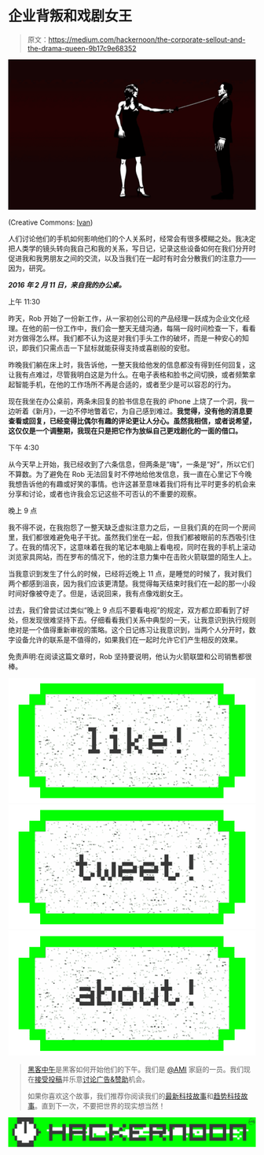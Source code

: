 # 企业背叛和戏剧女王

> 原文：<https://medium.com/hackernoon/the-corporate-sellout-and-the-drama-queen-9b17c9e68352>

![](img/b1faa98b55f4f9d07313d87bb8cfe55e.png)

(Creative Commons: [Ivan](https://www.flickr.com/photos/47476117@N04/))

人们讨论他们的手机如何影响他们的个人关系时，经常会有很多模糊之处。我决定把人类学的镜头转向我自己和我的关系，写日记，记录这些设备如何在我们分开时促进我和我男朋友之间的交流，以及当我们在一起时有时会分散我们的注意力——因为，研究。

***2016 年 2 月 11 日，来自我的办公桌。***

上午 11:30

昨天，Rob 开始了一份新工作，从一家初创公司的产品经理一跃成为企业文化经理。在他的前一份工作中，我们会一整天无缝沟通，每隔一段时间检查一下，看看对方做得怎么样。我们都不认为这是对我们手头工作的破坏，而是一种安心的知识，即我们只需点击一下鼠标就能获得支持或喜剧般的安慰。

昨晚我们躺在床上时，我告诉他，一整天我给他发的信息都没有得到任何回复，这让我有点难过，尽管我明白这是为什么。在电子表格和脸书之间切换，或者频繁拿起智能手机，在他的工作场所不再是合适的，或者至少是可以容忍的行为。

现在我坐在办公桌前，两条未回复的脸书信息在我的 iPhone 上烧了一个洞，我一边听着《新月》，一边不停地瞥着它，为自己感到难过。**我觉得，没有他的消息要查看或回复，已经变得比偶尔有趣的评论更让人分心。虽然我相信，或者说希望，这仅仅是一个调整期，我现在只是把它作为放纵自己更戏剧化的一面的借口。**

下午 4:30

从今天早上开始，我已经收到了六条信息，但两条是“嗨”，一条是“好”，所以它们不算数。为了避免在 Rob 无法回复时不停地给他发信息，我一直在心里记下今晚我想告诉他的有趣或好笑的事情。也许这甚至意味着我们将有比平时更多的机会来分享和讨论，或者也许我会忘记这些不可否认的不重要的观察。

晚上 9 点

我不得不说，在我抱怨了一整天缺乏虚拟注意力之后，一旦我们真的在同一个房间里，我们都很难避免电子干扰。虽然我们坐在一起，但我们都被眼前的东西吸引住了。在我的情况下，这意味着在我的笔记本电脑上看电视，同时在我的手机上滚动浏览家具网站，而在罗布的情况下，他的注意力集中在击败火箭联盟的陌生人上。

当我意识到发生了什么的时候，已经将近晚上 11 点，是睡觉的时候了，我对我们两个都感到沮丧，因为我们应该更清楚。我觉得每天结束时我们在一起的那一小段时间好像被夺走了。但是，话说回来，我有点像戏剧女王。

过去，我们曾尝试过类似“晚上 9 点后不要看电视”的规定，双方都立即看到了好处，但发现很难坚持下去。仔细看看我们关系中典型的一天，让我意识到执行规则绝对是一个值得重新审视的策略。这个日记练习让我意识到，当两个人分开时，数字设备允许的联系是不值得的，如果我们在一起时允许它们产生相反的效果。

免责声明:在阅读这篇文章时，Rob 坚持要说明，他认为火箭联盟和公司销售都很棒。

[![](img/50ef4044ecd4e250b5d50f368b775d38.png)](http://bit.ly/HackernoonFB)[![](img/979d9a46439d5aebbdcdca574e21dc81.png)](https://goo.gl/k7XYbx)[![](img/2930ba6bd2c12218fdbbf7e02c8746ff.png)](https://goo.gl/4ofytp)

> [黑客中午](http://bit.ly/Hackernoon)是黑客如何开始他们的下午。我们是 [@AMI](http://bit.ly/atAMIatAMI) 家庭的一员。我们现在[接受投稿](http://bit.ly/hackernoonsubmission)并乐意[讨论广告&赞助](mailto:partners@amipublications.com)机会。
> 
> 如果你喜欢这个故事，我们推荐你阅读我们的[最新科技故事](http://bit.ly/hackernoonlatestt)和[趋势科技故事](https://hackernoon.com/trending)。直到下一次，不要把世界的现实想当然！

[![](img/be0ca55ba73a573dce11effb2ee80d56.png)](https://goo.gl/Ahtev1)